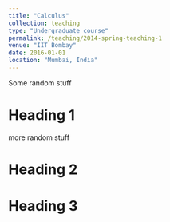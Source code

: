```yaml
---
title: "Calculus"
collection: teaching
type: "Undergraduate course"
permalink: /teaching/2014-spring-teaching-1
venue: "IIT Bombay"
date: 2016-01-01
location: "Mumbai, India"
---
```


Some random stuff

Heading 1
======

more random stuff

Heading 2
======

Heading 3
======
